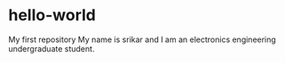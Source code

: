 # hello-world
My first repository
My name is srikar and I am an electronics engineering undergraduate student.
